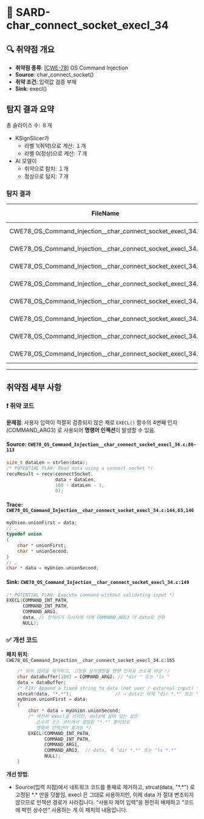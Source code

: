 # 📁 SARD-char_connect_socket_execl_34

## 🔍 취약점 개요
* **취약점 종류**: [[CWE-78](https://cwe.mitre.org/data/definitions/78.html)] OS Command Injection
* **Source**: char_connect_socket()
* **취약 조건**: 입력값 검증 부재
* **Sink**: execl()

## 탐지 결과 요약
총 슬라이스 수: ８개
- KSignSlicer가
    - 라벨 1(취약)으로 계산: １개
    - 라벨 0(정상)으로 계산: ７개
- AI 모델이 
    - 취약으로 탐지: １개
    - 정상으로 탐지: ７개

### 탐지 결과

|FileName                                               |Caller                                                  |Source|Sink |idx|CWE-ID|category      |criterion|line|label|token_length|predict|
|-------------------------------------------------------|--------------------------------------------------------|------|-----|---|------|--------------|---------|----|-----|------------|-------|
| CWE78_OS_Command_Injection__char_connect_socket_execl_34.c | CWE78_OS_Command_Injection__char_connect_socket_execl_34_bad | False    | False  |     0 | CWE-78   | CallExpression | strlen      |     86 |       0 |            274 |         0 |
| CWE78_OS_Command_Injection__char_connect_socket_execl_34.c | CWE78_OS_Command_Injection__char_connect_socket_execl_34_bad | False    | False  |     1 | CWE-78   | CallExpression | socket      |     97 |       0 |            241 |         0 |
| CWE78_OS_Command_Injection__char_connect_socket_execl_34.c | CWE78_OS_Command_Injection__char_connect_socket_execl_34_bad | False    | False  |     2 | CWE-78   | CallExpression | memset      |    102 |       0 |            129 |         0 |
| CWE78_OS_Command_Injection__char_connect_socket_execl_34.c | CWE78_OS_Command_Injection__char_connect_socket_execl_34_bad | False    | False  |     3 | CWE-78   | CallExpression | connect     |    106 |       0 |            221 |         0 |
| CWE78_OS_Command_Injection__char_connect_socket_execl_34.c | CWE78_OS_Command_Injection__char_connect_socket_execl_34_bad | False    | False  |     4 | CWE-78   | CallExpression | recv        |    113 |       0 |            310 |         0 |
| CWE78_OS_Command_Injection__char_connect_socket_execl_34.c | CWE78_OS_Command_Injection__char_connect_socket_execl_34_bad | False    | False  |     5 | CWE-78   | CallExpression | strchr      |    121 |       0 |            302 |         0 |
| CWE78_OS_Command_Injection__char_connect_socket_execl_34.c | CWE78_OS_Command_Injection__char_connect_socket_execl_34_bad | False    | False  |     6 | CWE-78   | CallExpression | strchr      |    126 |       0 |            302 |         0 |
| CWE78_OS_Command_Injection__char_connect_socket_execl_34.c | goodG2B                                                      | False    | False  |     7 | CWE-78   | CallExpression | strcat      |    165 |       1 |             64 |         1 |

---

## 취약점 세부 사항

### ❗️ 취약 코드
**문제점**:
사용자 입력이 적절히 검증되지 않은 채로 `EXECL()` 함수의 4번째 인자 (COMMAND_ARG3) 로 사용되어 **명령어 인젝션**이 발생할 수 있음.

#### Source: `CWE78_OS_Command_Injection__char_connect_socket_execl_34.c:86-113`
```c
size_t dataLen = strlen(data);
/* POTENTIAL FLAW: Read data using a connect socket */
recvResult = recv(connectSocket,
                  data + dataLen,
                  100 - dataLen - 1,
                  0);

```

#### Trace: `CWE78_OS_Command_Injection__char_connect_socket_execl_34.c:144,63,146`
```c
myUnion.unionFirst = data;
// …
typedef union
{
    char * unionFirst;
    char * unionSecond;
}
// …
char * data = myUnion.unionSecond;

```

#### Sink: `CWE78_OS_Command_Injection__char_connect_socket_execl_34.c:149`
```c
/* POTENTIAL FLAW: Execute command without validating input */
EXECL(COMMAND_INT_PATH,
      COMMAND_INT_PATH,
      COMMAND_ARG1,
      data, // 전처리기 지시자에 의해 COMMAND_ARG3 가 data로 전환
      NULL);

```

### ✅ 개선 코드

**패치 위치**: `CWE78_OS_Command_Injection__char_connect_socket_execl_34.c:165`

```c
    /* 외부 입력을 제거하고, 고정된 문자열만을 명령 인자로 쓰도록 바꾼 */
    char dataBuffer[100] = COMMAND_ARG2; // "dir " 또는 "ls "
    data = dataBuffer;
    /* FIX: Append a fixed string to data (not user / external input) */
    strcat(data, "*.*");                // → data는 이제 "dir *.*" 또는 "ls *.*"
    myUnion.unionFirst = data;
    {
        char * data = myUnion.unionSecond;
        /* 여전히 execl을 쓰지만, data에 들어 있는 값은
           순수히 소스 코드에서 결정된 "*.*" 뿐이므로
           명령어 인젝션이 불가능 */
        EXECL(COMMAND_INT_PATH,
              COMMAND_INT_PATH,
              COMMAND_ARG1,
              COMMAND_ARG3,  // data, 즉 "dir *.*" 또는 "ls *.*"
              NULL);
    }

```

**개선 방법**:
* Source(입력 지점)에서 네트워크 코드를 통째로 제거하고, strcat(data, "\*.\*") 로 고정된 \*.\* 만을 덧붙임. execl 은 그대로 사용하지만, 이제 data 가 절대 변조되지 않으므로 인젝션 경로가 사라집니다. “사용자 제어 입력”을 완전히 배제하고 “코드에 박힌 상수만” 사용하는 게 이 패치의 내용입니다.
